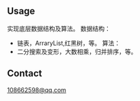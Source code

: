 
## Usage

实现底层数据结构及算法。
数据结构：
* 链表，ArraryList,红黑树，等。
算法：
* 二分搜索及变形，大数相乘，归并排序，等。

## Contact
108662598@qq.com
